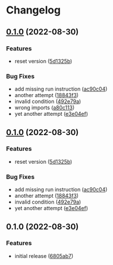 # Changelog

## [0.1.0](https://github.com/nhedger/vue-headless-stepper/compare/v0.1.0...v0.1.0) (2022-08-30)


### Features

* reset version ([5d1325b](https://github.com/nhedger/vue-headless-stepper/commit/5d1325ba000264ce84b58a39c1a678c707978ae4))


### Bug Fixes

* add missing run instruction ([ac90c04](https://github.com/nhedger/vue-headless-stepper/commit/ac90c04cef3527b62f4c275f530a891e043eaea6))
* another attempt ([18843f3](https://github.com/nhedger/vue-headless-stepper/commit/18843f38547128835a6a73e7d8b9b0f6f91eb7b2))
* invalid condition ([492e79a](https://github.com/nhedger/vue-headless-stepper/commit/492e79a368efb405f222d14f3e9e216955f4375b))
* wrong imports ([a80c113](https://github.com/nhedger/vue-headless-stepper/commit/a80c113d7cec5489b3b0c4e19afce8e260b68ec8))
* yet another attempt ([e3e04ef](https://github.com/nhedger/vue-headless-stepper/commit/e3e04ef9056afdba57f053452f97b493da98651d))

## [0.1.0](https://github.com/nhedger/vue-headless-stepper/compare/v0.1.0...v0.1.0) (2022-08-30)


### Features

* reset version ([5d1325b](https://github.com/nhedger/vue-headless-stepper/commit/5d1325ba000264ce84b58a39c1a678c707978ae4))


### Bug Fixes

* add missing run instruction ([ac90c04](https://github.com/nhedger/vue-headless-stepper/commit/ac90c04cef3527b62f4c275f530a891e043eaea6))
* another attempt ([18843f3](https://github.com/nhedger/vue-headless-stepper/commit/18843f38547128835a6a73e7d8b9b0f6f91eb7b2))
* invalid condition ([492e79a](https://github.com/nhedger/vue-headless-stepper/commit/492e79a368efb405f222d14f3e9e216955f4375b))
* yet another attempt ([e3e04ef](https://github.com/nhedger/vue-headless-stepper/commit/e3e04ef9056afdba57f053452f97b493da98651d))

## 0.1.0 (2022-08-30)


### Features

* initial release ([6805ab7](https://github.com/nhedger/vue-headless-stepper/commit/6805ab7ba681e1a099c45cde41a97dd53e3d2bde))
